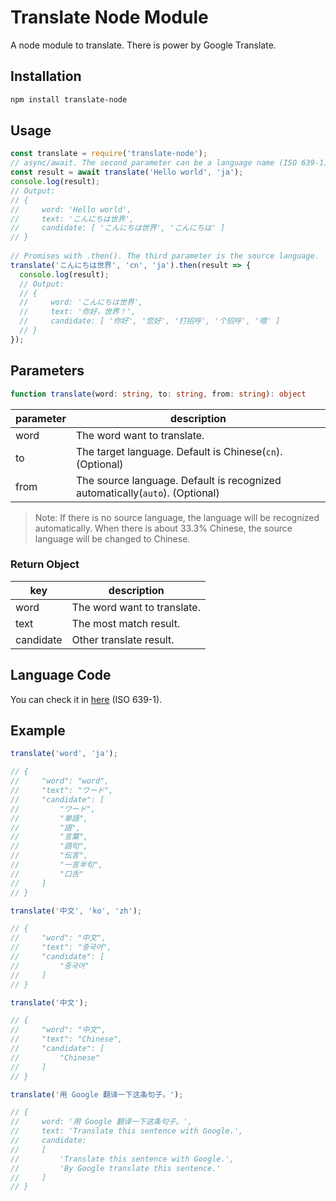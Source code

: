 # Translate Node Module
A node module to translate. There is power by Google Translate.

## Installation
```bash
npm install translate-node
```

## Usage

```javascript
const translate = require('translate-node');
// async/await. The second parameter can be a language name (ISO 639-1)
const result = await translate('Hello world', 'ja');
console.log(result); 
// Output:
// {
//     word: 'Hello world', 
//     text: 'こんにちは世界', 
//     candidate: [ 'こんにちは世界', 'こんにちは' ] 
// }
 
// Promises with .then(). The third parameter is the source language.
translate('こんにちは世界', 'cn', 'ja').then(result => {
  console.log(result);  
  // Output:
  // { 
  //     word: 'こんにちは世界', 
  //     text: '你好，世界！', 
  //     candidate: [ '你好', '您好', '打招呼', '个招呼', '喂' ] 
  // }
});
```

## Parameters

```typescript
function translate(word: string, to: string, from: string): object
```

|parameter|description|
|--|--|
|word|The word want to translate.|
|to|The target language. Default is Chinese(`cn`). (Optional)|
|from|The source language. Default is recognized automatically(`auto`). (Optional)|

> Note: If there is no source language, the language will be recognized automatically. When there is about 33.3% Chinese, the source language will be changed to Chinese.

### Return Object
|key|description|
|--|--|
|word|The word want to translate.|
|text|The most match result.|
|candidate|Other translate result.|

## Language Code
You can check it in [here](https://en.wikipedia.org/wiki/List_of_ISO_639-1_codes) (ISO 639-1).

## Example

```javascript
translate('word', 'ja');

// {
//     "word": "word",
//     "text": "ワード",
//     "candidate": [
//         "ワード",
//         "単語",
//         "語",
//         "言葉",
//         "語句",
//         "伝言",
//         "一言半句",
//         "口舌"
//     ]
// }

translate('中文', 'ko', 'zh');

// {
//     "word": "中文",
//     "text": "중국어",
//     "candidate": [
//         "중국어"
//     ]
// }

translate('中文');

// {
//     "word": "中文",
//     "text": "Chinese",
//     "candidate": [
//         "Chinese"
//     ]
// }

translate('用 Google 翻译一下这条句子。');

// { 
//     word: '用 Google 翻译一下这条句子。',
//     text: 'Translate this sentence with Google.',
//     candidate:
//     [ 
//         'Translate this sentence with Google.',
//         'By Google translate this sentence.' 
//     ] 
// }
```